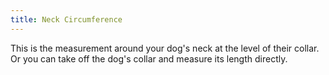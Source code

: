 ```yaml
---
title: Neck Circumference
---
```


This is the measurement around your dog's neck at the
level of their collar. Or you can take off the dog's
collar and measure its length directly.
